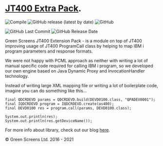 
# [JT400 Extra Pack](https://greenscreens-io.github.io/jt400-extra/).

![Compile](https://github.com/greenscreens-io/jt400-extra/workflows/Compile/badge.svg?branch=master) 
![GitHub release (latest by date)](https://img.shields.io/github/v/release/greenscreens-io/jt400-extra?style=plastic)
![GitHub](https://img.shields.io/github/license/greenscreens-io/jt400-extra?style=plastic)

![GitHub Last Commit](https://img.shields.io/github/last-commit/greenscreens-io/jt400-extra?style=plastic)
![GitHub Release Date](https://img.shields.io/github/release-date/greenscreens-io/jt400-extra?style=plastic)


Green Screens JT400 Extension Pack - is a module on top of JT400 improving usage of JT400 ProgramCall class by helping to map IBM i program parameters and response formats. 

We were not happy with PCML approach as neither with writing a lot of manual specific code required for calling IBM i program, so we developed our own engine based on Java Dynamic Proxy and InvocationHandler technology. 

Instead of writing large XML mapping file or writing a lot of boilerplate code, imagine you can do something like this...

```
final QDCRDEVD params = QDCRDEVD.build(DEVD0100.class, "QPADEV0001");
final IQDCRDEVD program = IQDCRDEVD.create(as400);
final DEVD0100 res = program.call(params, DEVD0100.class);
		
System.out.println(res);
System.out.println(res.getDeviceName());
```

For more info about library, check out our blog [here](https://blog.greenscreens.io/green-screens-jt400-extension-pack).

&copy; Green Screens Ltd. 2016 - 2021
